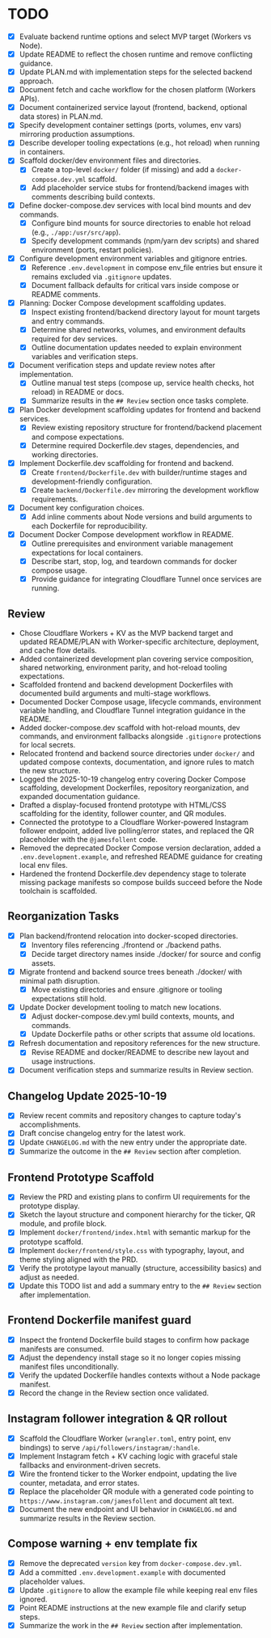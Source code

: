# TODO

- [x] Evaluate backend runtime options and select MVP target (Workers vs Node).
- [x] Update README to reflect the chosen runtime and remove conflicting guidance.
- [x] Update PLAN.md with implementation steps for the selected backend approach.
- [x] Document fetch and cache workflow for the chosen platform (Workers APIs).
- [x] Document containerized service layout (frontend, backend, optional data stores) in PLAN.md.
- [x] Specify development container settings (ports, volumes, env vars) mirroring production assumptions.
- [x] Describe developer tooling expectations (e.g., hot reload) when running in containers.
- [x] Scaffold docker/dev environment files and directories.
  - [x] Create a top-level `docker/` folder (if missing) and add a `docker-compose.dev.yml` scaffold.
  - [x] Add placeholder service stubs for frontend/backend images with comments describing build contexts.
- [x] Define docker-compose.dev services with local bind mounts and dev commands.
  - [x] Configure bind mounts for source directories to enable hot reload (e.g., `./app:/usr/src/app`).
  - [x] Specify development commands (npm/yarn dev scripts) and shared environment (ports, restart policies).
- [x] Configure development environment variables and gitignore entries.
  - [x] Reference `.env.development` in compose env_file entries but ensure it remains excluded via `.gitignore` updates.
  - [x] Document fallback defaults for critical vars inside compose or README comments.
- [x] Planning: Docker Compose development scaffolding updates.
  - [x] Inspect existing frontend/backend directory layout for mount targets and entry commands.
  - [x] Determine shared networks, volumes, and environment defaults required for dev services.
  - [x] Outline documentation updates needed to explain environment variables and verification steps.
- [x] Document verification steps and update review notes after implementation.
  - [x] Outline manual test steps (compose up, service health checks, hot reload) in README or docs.
  - [x] Summarize results in the `## Review` section once tasks complete.
- [x] Plan Docker development scaffolding updates for frontend and backend services.
  - [x] Review existing repository structure for frontend/backend placement and compose expectations.
  - [x] Determine required Dockerfile.dev stages, dependencies, and working directories.
- [x] Implement Dockerfile.dev scaffolding for frontend and backend.
  - [x] Create `frontend/Dockerfile.dev` with builder/runtime stages and development-friendly configuration.
  - [x] Create `backend/Dockerfile.dev` mirroring the development workflow requirements.
- [x] Document key configuration choices.
  - [x] Add inline comments about Node versions and build arguments to each Dockerfile for reproducibility.
- [x] Document Docker Compose development workflow in README.
  - [x] Outline prerequisites and environment variable management expectations for local containers.
  - [x] Describe start, stop, log, and teardown commands for docker compose usage.
  - [x] Provide guidance for integrating Cloudflare Tunnel once services are running.

## Review
- Chose Cloudflare Workers + KV as the MVP backend target and updated README/PLAN with Worker-specific architecture, deployment, and cache flow details.
- Added containerized development plan covering service composition, shared networking, environment parity, and hot-reload tooling expectations.
- Scaffolded frontend and backend development Dockerfiles with documented build arguments and multi-stage workflows.
- Documented Docker Compose usage, lifecycle commands, environment variable handling, and Cloudflare Tunnel integration guidance in the README.
- Added docker-compose.dev scaffold with hot-reload mounts, dev commands, and environment fallbacks alongside `.gitignore` protections for local secrets.
- Relocated frontend and backend source directories under `docker/` and updated compose contexts, documentation, and ignore rules to match the new structure.
- Logged the 2025-10-19 changelog entry covering Docker Compose scaffolding, development Dockerfiles, repository reorganization, and expanded documentation guidance.
- Drafted a display-focused frontend prototype with HTML/CSS scaffolding for the identity, follower counter, and QR modules.
- Connected the prototype to a Cloudflare Worker-powered Instagram follower endpoint, added live polling/error states, and replaced the QR placeholder with the `@jamesfollent` code.
- Removed the deprecated Docker Compose version declaration, added a `.env.development.example`, and refreshed README guidance for creating local env files.
- Hardened the frontend Dockerfile.dev dependency stage to tolerate missing package manifests so compose builds succeed before the Node toolchain is scaffolded.


## Reorganization Tasks

- [x] Plan backend/frontend relocation into docker-scoped directories.
  - [x] Inventory files referencing ./frontend or ./backend paths.
  - [x] Decide target directory names inside ./docker/ for source and config assets.
- [x] Migrate frontend and backend source trees beneath ./docker/ with minimal path disruption.
  - [x] Move existing directories and ensure .gitignore or tooling expectations still hold.
- [x] Update Docker development tooling to match new locations.
  - [x] Adjust docker-compose.dev.yml build contexts, mounts, and commands.
  - [x] Update Dockerfile paths or other scripts that assume old locations.
- [x] Refresh documentation and repository references for the new structure.
  - [x] Revise README and docker/README to describe new layout and usage instructions.
- [x] Document verification steps and summarize results in Review section.

## Changelog Update 2025-10-19

- [x] Review recent commits and repository changes to capture today's accomplishments.
- [x] Draft concise changelog entry for the latest work.
- [x] Update `CHANGELOG.md` with the new entry under the appropriate date.
- [x] Summarize the outcome in the `## Review` section after completion.

## Frontend Prototype Scaffold

- [x] Review the PRD and existing plans to confirm UI requirements for the prototype display.
- [x] Sketch the layout structure and component hierarchy for the ticker, QR module, and profile block.
- [x] Implement `docker/frontend/index.html` with semantic markup for the prototype scaffold.
- [x] Implement `docker/frontend/style.css` with typography, layout, and theme styling aligned with the PRD.
- [x] Verify the prototype layout manually (structure, accessibility basics) and adjust as needed.
- [x] Update this TODO list and add a summary entry to the `## Review` section after implementation.

## Frontend Dockerfile manifest guard

- [x] Inspect the frontend Dockerfile build stages to confirm how package manifests are consumed.
- [x] Adjust the dependency install stage so it no longer copies missing manifest files unconditionally.
- [x] Verify the updated Dockerfile handles contexts without a Node package manifest.
- [x] Record the change in the Review section once validated.

## Instagram follower integration & QR rollout

- [x] Scaffold the Cloudflare Worker (`wrangler.toml`, entry point, env bindings) to serve `/api/followers/instagram/:handle`.
- [x] Implement Instagram fetch + KV caching logic with graceful stale fallbacks and environment-driven secrets.
- [x] Wire the frontend ticker to the Worker endpoint, updating the live counter, metadata, and error states.
- [x] Replace the placeholder QR module with a generated code pointing to `https://www.instagram.com/jamesfollent` and document alt text.
- [x] Document the new endpoint and UI behavior in `CHANGELOG.md` and summarize results in the Review section.

## Compose warning + env template fix

- [x] Remove the deprecated `version` key from `docker-compose.dev.yml`.
- [x] Add a committed `.env.development.example` with documented placeholder values.
- [x] Update `.gitignore` to allow the example file while keeping real env files ignored.
- [x] Point README instructions at the new example file and clarify setup steps.
- [x] Summarize the work in the `## Review` section after implementation.
